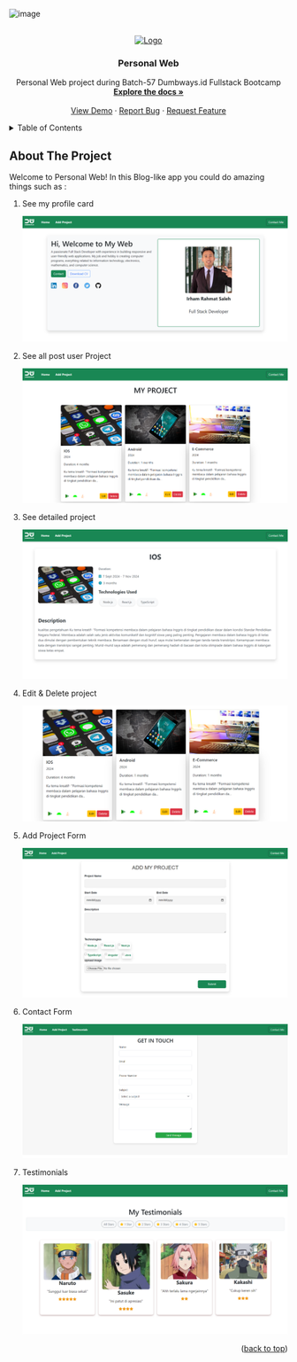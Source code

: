 <!-- Improved compatibility of back to top link: See: https://github.com/othneildrew/Best-README-Template/pull/73 -->
<a id="readme-top"></a>
<!--
*** Thanks for checking out the Best-README-Template. If you have a suggestion
*** that would make this better, please fork the repo and create a pull request
*** or simply open an issue with the tag "enhancement".
*** Don't forget to give the project a star!
*** Thanks again! Now go create something AMAZING! :D
-->



<!-- PROJECT SHIELDS -->
<!--
*** I'm using markdown "reference style" links for readability.
*** Reference links are enclosed in brackets [ ] instead of parentheses ( ).
*** See the bottom of this document for the declaration of the reference variables
*** for contributors-url, forks-url, etc. This is an optional, concise syntax you may use.
*** https://www.markdownguide.org/basic-syntax/#reference-style-links
-->
![image](https://github.com/user-attachments/assets/c6ea709f-709e-4fb2-9b0f-c08617d83432)




<!-- PROJECT LOGO -->
<br />
<div align="center">
  <a href="https://github.com/Irhamrahmatsaleh/b57personalweb">
    <img src="https://github.com/Irhamrahmatsaleh/b57personalweb/blob/main/assets/img/icon/favicon.ico" alt="Logo" width="80" height="80">
  </a>

<h3 align="center">Personal Web</h3>

  <p align="center">
    Personal Web project during Batch-57 Dumbways.id Fullstack Bootcamp
    <br />
    <a href="https://github.com/Irhamrahmatsaleh/b57personalweb"><strong>Explore the docs »</strong></a>
    <br />
    <br />
    <a href="https://github.com/Irhamrahmatsaleh/b57personalweb">View Demo</a>
    ·
    <a href="#">Report Bug</a>
    ·
    <a href="#">Request Feature</a>
  </p>
</div>



<!-- TABLE OF CONTENTS -->
<details>
  <summary>Table of Contents</summary>
  <ol>
    <li>
      <a href="#about-the-project">About The Project</a>
      <ul>
        <li><a href="#built-with">Built With</a></li>
      </ul>
    </li>
    <li><a href="#usage">Usage</a></li>
    <li><a href="#contributing">Contributing</a></li>
    <li><a href="#contact">Contact</a></li>
  </ol>
</details>



<!-- ABOUT THE PROJECT -->
## About The Project
Welcome to Personal Web!
In this Blog-like app you could do amazing things such as :
<ol>
<li>See my profile card</li>

![image](https://github.com/Irhamrahmatsaleh/b57personalweb/blob/main/assets/img/project-img/HOME.png)

<li>See all post user Project</li>

![image](https://github.com/Irhamrahmatsaleh/b57personalweb/blob/main/assets/img/project-img/USER-PROJECT.png)

<li>See detailed project</li>

![image](https://github.com/Irhamrahmatsaleh/b57personalweb/blob/main/assets/img/project-img/projectDetailNew.png)

<li>Edit & Delete project</li>

![image](https://github.com/Irhamrahmatsaleh/b57personalweb/blob/main/assets/img/project-img/EDIT%26DELETE.png)

<li>Add Project Form</li>

![image](https://github.com/Irhamrahmatsaleh/b57personalweb/blob/main/assets/img/project-img/ADD-PROJECT.png)

<li>Contact Form</li>

![image](https://github.com/Irhamrahmatsaleh/b57personalweb/blob/main/assets/img/project-img/CONTACT-FORM.png)

<li>Testimonials</li>

![image](https://github.com/Irhamrahmatsaleh/b57personalweb/blob/main/assets/img/project-img/testimonials.png)

</ol>
<p align="right">(<a href="#readme-top">back to top</a>)</p>
